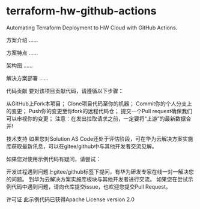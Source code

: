 # terraform-hw-github-actions
Automating Terraform Deployment to HW Cloud with GitHub Actions.

方案介绍
……

方案特点
……

架构图
……

解决方案部署
……

代码贡献
要对该项目贡献代码，请遵循以下步骤：

从GitHub上Fork本项目；
Clone项目代码至你的机器；
Commit你的个人分支上的变更；
Push你的变更至你fork的远程代码仓；
提交一个Pull request确保我们可以审视你的变更；
注意：在发出拉取请求之前，一定要将“上游”的最新数据合并!

技术支持
如果您对Solution AS Code还处于评估阶段，可在华为云解决方案实施库获取最新讯息，可以在gitee/github中与其他开发者交流见解。

如果您对使用示例代码有疑问，请尝试：

开发过程遇到问题上gitee/github标签下提问，有华为研发专家在线一对一解决您的问题。
到华为云解决方案实施库板块与其他开发者进行交流。
如果您在尝试示例代码中遇到问题，请向仓库提交issue，也欢迎您提交Pull Request。

许可证
此示例代码已获得Apache License version 2.0

